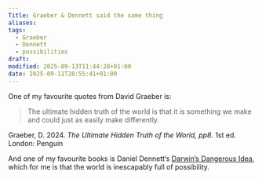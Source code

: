 ```yaml
---
Title: Graeber & Dennett said the same thing
aliases:
tags:
  - Graeber
  - Dennett
  - possibilities
draft:
modified: 2025-09-13T11:44:28+01:00
date: 2025-09-11T20:55:41+01:00
---
```

One of my favourite quotes from David Graeber is:

> The ultimate hidden truth of the world is that it is something we make and could just as easily make differently.

Graeber, D. 2024. *The Ultimate Hidden Truth of the World, pp8*. 1st ed. London: Penguin

And one of my favourite books is Daniel Dennett‘s [Darwin’s Dangerous Idea](https://en.wikipedia.org/wiki/Darwin%27s_Dangerous_Idea), which for me is that the world is inescapably full of possibility.